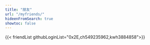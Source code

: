 ```yaml
---
title: "朋友"
url: "/myfriends/"
hideenFromSearch: true
showtoc: false
---
```


{{< friendList githubLoginList="0x2E,ch549235962,kwh3884858">}}